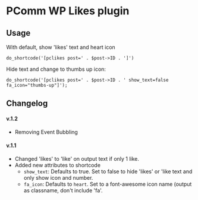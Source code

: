 # PComm WP Likes plugin

## Usage
With default, show 'likes' text and heart icon
```
do_shortcode('[pclikes post=' . $post->ID . ']')
```

Hide text and change to thumbs up icon:
```
do_shortcode('[pclikes post=' . $post->ID . ' show_text=false fa_icon="thumbs-up"]');
```

## Changelog


#### v.1.2

* Removing Event Bubbling

#### v.1.1

* Changed 'likes' to 'like' on output text if only 1 like.
* Added new attributes to shortcode
    * `show_text`: Defaults to true. Set to false to hide 'likes' or 'like text and only show icon and number.
    * `fa_icon`: Defaults to `heart`. Set to a font-awesome icon name (output as classname, don't include 'fa'.